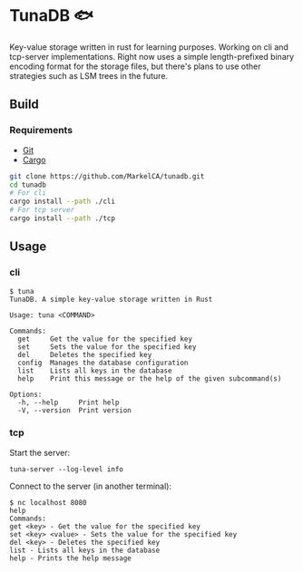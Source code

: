# TunaDB 🐟

Key-value storage written in rust for learning purposes. Working on cli and tcp-server implementations. Right now uses a simple length-prefixed binary encoding format for the storage files, but there's plans to use other strategies such as LSM trees in the future.

## Build

### Requirements
- [Git](https://git-scm.com/)
- [Cargo](https://github.com/rust-lang/cargo)

```bash
git clone https://github.com/MarkelCA/tunadb.git
cd tunadb
# For cli
cargo install --path ./cli
# For tcp server
cargo install --path ./tcp
```


## Usage
### cli
```
$ tuna
TunaDB. A simple key-value storage written in Rust

Usage: tuna <COMMAND>

Commands:
  get     Get the value for the specified key
  set     Sets the value for the specified key
  del     Deletes the specified key
  config  Manages the database configuration
  list    Lists all keys in the database
  help    Print this message or the help of the given subcommand(s)

Options:
  -h, --help     Print help
  -V, --version  Print version
```
### tcp
Start the server:
```
tuna-server --log-level info
```
Connect to the server (in another terminal):
```
$ nc localhost 8080
help
Commands:
get <key> - Get the value for the specified key
set <key> <value> - Sets the value for the specified key
del <key> - Deletes the specified key
list - Lists all keys in the database
help - Prints the help message
```
